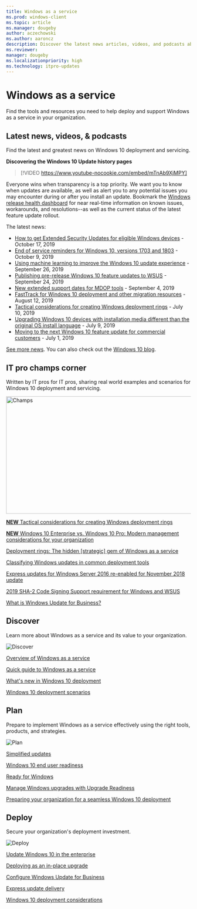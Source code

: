 ```yaml
---
title: Windows as a service
ms.prod: windows-client
ms.topic: article
ms.manager: dougeby
author: aczechowski
ms.author: aaroncz
description: Discover the latest news articles, videos, and podcasts about Windows as a service. Find resources for using Windows as a service within your organization.
ms.reviewer: 
manager: dougeby
ms.localizationpriority: high
ms.technology: itpro-updates
---
```


# Windows as a service

Find the tools and resources you need to help deploy and support Windows as a service in your organization.

## Latest news, videos, & podcasts

Find the latest and greatest news on Windows 10 deployment and servicing.

**Discovering the Windows 10 Update history pages**
> [!VIDEO https://www.youtube-nocookie.com/embed/mTnAb9XjMPY]

Everyone wins when transparency is a top priority. We want you to know when updates are available, as well as alert you to any potential issues you may encounter during or after you install an update. Bookmark the [Windows release health dashboard](/windows/release-health/) for near real-time information on known issues, workarounds, and resolutions--as well as the current status of the latest feature update rollout.

The latest news:

- [How to get Extended Security Updates for eligible Windows devices](https://techcommunity.microsoft.com/t5/Windows-IT-Pro-Blog/How-to-get-Extended-Security-Updates-for-eligible-Windows/ba-p/917807) - October 17, 2019
- [End of service reminders for Windows 10, versions 1703 and 1803](https://techcommunity.microsoft.com/t5/Windows-IT-Pro-Blog/End-of-service-reminders-for-Windows-10-versions-1703-and-1803/ba-p/903715) - October 9, 2019
- [Using machine learning to improve the Windows 10 update experience](https://techcommunity.microsoft.com/t5/Windows-IT-Pro-Blog/Using-machine-learning-to-improve-the-Windows-10-update/ba-p/877860) - September 26, 2019
- [Publishing pre-release Windows 10 feature updates to WSUS](https://techcommunity.microsoft.com/t5/Windows-IT-Pro-Blog/Publishing-pre-release-Windows-10-feature-updates-to-WSUS/ba-p/845054) - September 24, 2019
- [New extended support dates for MDOP tools](https://techcommunity.microsoft.com/t5/Windows-IT-Pro-Blog/New-extended-support-dates-for-MDOP-tools/ba-p/837312) - September 4, 2019
- [FastTrack for Windows 10 deployment and other migration resources](https://techcommunity.microsoft.com/t5/Windows-IT-Pro-Blog/FastTrack-for-Windows-10-deployment-and-other-migration/ba-p/800406) - August 12, 2019
- [Tactical considerations for creating Windows deployment rings](https://techcommunity.microsoft.com/t5/Windows-IT-Pro-Blog/Tactical-considerations-for-creating-Windows-deployment-rings/ba-p/746979) - July 10, 2019
- [Upgrading Windows 10 devices with installation media different than the original OS install language](https://techcommunity.microsoft.com/t5/Windows-IT-Pro-Blog/Upgrading-Windows-10-devices-with-installation-media-different/ba-p/746126) - July 9, 2019
- [Moving to the next Windows 10 feature update for commercial customers](https://techcommunity.microsoft.com/t5/Windows-IT-Pro-Blog/Moving-to-the-next-Windows-10-feature-update-for-commercial/ba-p/732968) - July 1, 2019


[See more news](waas-morenews.md). You can also check out the [Windows 10 blog](https://techcommunity.microsoft.com/t5/Windows-10-Blog/bg-p/Windows10Blog).

## IT pro champs corner
Written by IT pros for IT pros, sharing real world examples and scenarios for Windows 10 deployment and servicing.

<img src="images/champs-2.png" alt="Champs" width="640" height="320">

[**NEW** Tactical considerations for creating Windows deployment rings](https://techcommunity.microsoft.com/t5/Windows-IT-Pro-Blog/Tactical-considerations-for-creating-Windows-deployment-rings/ba-p/746979)

[**NEW** Windows 10 Enterprise vs. Windows 10 Pro: Modern management considerations for your organization](https://techcommunity.microsoft.com/t5/Windows-IT-Pro-Blog/Windows-10-Enterprise-vs-Windows-10-Pro-Modern-management/ba-p/720445)

[Deployment rings: The hidden [strategic] gem of Windows as a service](https://techcommunity.microsoft.com/t5/Windows-IT-Pro-Blog/Deployment-rings-The-hidden-strategic-gem-of-Windows-as-a/ba-p/659622)

[Classifying Windows updates in common deployment tools](https://techcommunity.microsoft.com/t5/Windows-IT-Pro-Blog/Classifying-Windows-updates-in-common-deployment-tools/ba-p/331175)

[Express updates for Windows Server 2016 re-enabled for November 2018 update](/windows-server/get-started/express-updates)

[2019 SHA-2 Code Signing Support requirement for Windows and WSUS](https://support.microsoft.com/help/4472027/)

[What is Windows Update for Business?](waas-manage-updates-wufb.md)

## Discover

Learn more about Windows as a service and its value to your organization.

<img src="images/discover-land.png" alt="Discover">

[Overview of Windows as a service](waas-overview.md)

[Quick guide to Windows as a service](waas-quick-start.md)


[What's new in Windows 10 deployment](../deploy-whats-new.md)

[Windows 10 deployment scenarios](/windows/deployment/windows-10-deployment-scenarios)</font>

## Plan

Prepare to implement Windows as a service effectively using the right tools, products, and strategies.

<img src="images/plan-land.png" alt="Plan" />

[Simplified updates](https://www.microsoft.com/windowsforbusiness/simplified-updates)

[Windows 10 end user readiness](https://www.microsoft.com/itpro/windows-10/end-user-readiness)

[Ready for Windows](https://developer.microsoft.com/windows/ready-for-windows#/)

[Manage Windows upgrades with Upgrade Readiness](/mem/configmgr/desktop-analytics/overview)

[Preparing your organization for a seamless Windows 10 deployment](https://www.microsoft.com/itshowcase/windows10deployment)

## Deploy

Secure your organization's deployment investment.

<img src="images/deploy-land.png" alt="Deploy" />

[Update Windows 10 in the enterprise](index.md)

[Deploying as an in-place upgrade](https://www.microsoft.com/itshowcase/Article/Content/668/Deploying-Windows-10-at-Microsoft-as-an-inplace-upgrade)

[Configure Windows Update for Business](waas-configure-wufb.md)

[Express update delivery](../do/waas-optimize-windows-10-updates.md#express-update-delivery)

[Windows 10 deployment considerations](../planning/windows-10-deployment-considerations.md)
